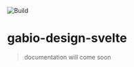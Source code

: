 ![Build](https://github.com/vigenere23/gabio-design-svelte/workflows/Build/badge.svg)

# gabio-design-svelte

> documentation will come soon
